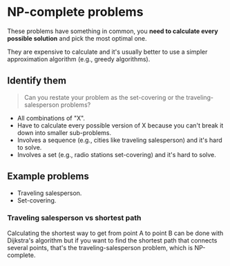 # NP-complete problems

These problems have something in common, you __need to calculate every possible solution__ and pick the most optimal one.

They are expensive to calculate and it's usually better to use a simpler approximation algorithm (e.g., greedy algorithms).

## Identify them

> Can you restate your problem as the set-covering or the traveling-salesperson problems?

- All combinations of "X".
- Have to calculate every possible version of X because you can't break it down into smaller sub-problems.
- Involves a sequence (e.g., cities like traveling salesperson) and it's hard to solve.
- Involves a set (e.g., radio stations set-covering) and it's hard to solve.

## Example problems

- Traveling salesperson.
- Set-covering.

### Traveling salesperson vs shortest path

Calculating the shortest way to get from point A to point B can be done with Dijkstra's algorithm but if you want to find the shortest path that connects several points, that's the traveling-salesperson problem, which is NP-complete.
